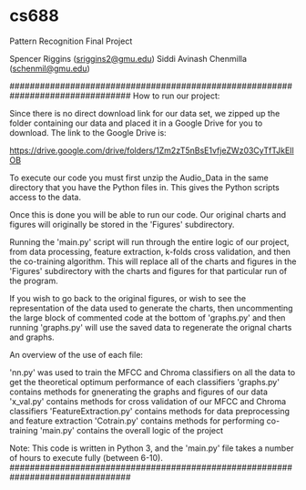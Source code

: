 # cs688
Pattern Recognition Final Project

Spencer Riggins (sriggins2@gmu.edu)
Siddi Avinash Chenmilla (schenmil@gmu.edu)

################################################################################
How to run our project:

Since there is no direct download link for our data set, we zipped up the folder
containing our data and placed it in a Google Drive for you to download. The
link to the Google Drive is:

https://drive.google.com/drive/folders/1Zm2zT5nBsE1vfjeZWz03CyTfTJkEIlOB

To execute our code you must first unzip the Audio_Data in the same directory that you have
the Python files in. This gives the Python scripts access to the data.

Once this is done you will be able to run our code. Our original charts and
figures will originally be stored in the 'Figures' subdirectory.

Running the 'main.py' script will run through the entire logic of our project,
from data processing, feature extraction, k-folds cross validation, and then the
co-training algorithm. This will replace all of the charts and figures in the
'Figures' subdirectory with the charts and figures for that particular run of the
program.

If you wish to go back to the original figures, or wish to see the representation of
the data used to generate the charts, then uncommenting the large block of commented
code at the bottom of 'graphs.py' and then running 'graphs.py' will use the saved
data to regenerate the orignal charts and graphs.

An overview of the use of each file:

'nn.py' was used to train the MFCC and Chroma classifiers on all the data to get
the theoretical optimum performance of each classifiers
'graphs.py' contains methods for gnenerating the graphs and figures of our data
'x_val.py' contains methods for cross validation of our MFCC and Chroma classifiers
'FeatureExtraction.py' contains methods for data preprocessing and feature extraction
'Cotrain.py' contains methods for performing co-training
'main.py' contains the overall logic of the project

Note: This code is written in Python 3, and the 'main.py' file takes a number of
hours to execute fully (between 6-10).
################################################################################
